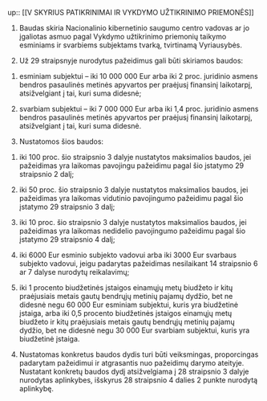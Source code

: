 up:: [[V SKYRIUS PATIKRINIMAI IR VYKDYMO UŽTIKRINIMO PRIEMONĖS]]

1. Baudas skiria Nacionalinio kibernetinio saugumo centro vadovas ar jo įgaliotas asmuo pagal Vykdymo užtikrinimo priemonių taikymo esminiams ir svarbiems subjektams tvarką, tvirtinamą Vyriausybės.

2. Už 29 straipsnyje nurodytus pažeidimus gali būti skiriamos baudos:

1) esminiam subjektui – iki 10 000 000 Eur arba iki 2 proc. juridinio asmens bendros pasaulinės metinės apyvartos per praėjusį finansinį laikotarpį, atsižvelgiant į tai, kuri suma didesnė;

2) svarbiam subjektui – iki 7 000 000 Eur arba iki 1,4 proc. juridinio asmens bendros pasaulinės metinės apyvartos per praėjusį finansinį laikotarpį, atsižvelgiant į tai, kuri suma didesnė.

3. Nustatomos šios baudos:

1) iki 100 proc. šio straipsnio 3 dalyje nustatytos maksimalios baudos, jei pažeidimas yra laikomas pavojingu pažeidimu pagal šio įstatymo 29 straipsnio 2 dalį;

2) iki 50 proc. šio straipsnio 3 dalyje nustatytos maksimalios baudos, jei pažeidimas yra laikomas vidutinio pavojingumo pažeidimu pagal šio įstatymo 29 straipsnio 3 dalį;

3) iki 10 proc. šio straipsnio 3 dalyje nustatytos maksimalios baudos, jei pažeidimas yra laikomas nedidelio pavojingumo pažeidimu pagal šio įstatymo 29 straipsnio 4 dalį;

4) iki 6000 Eur esminio subjekto vadovui arba iki 3000 Eur svarbaus subjekto vadovui, jeigu padarytas pažeidimas nesilaikant 14 straipsnio 6 ar 7 dalyse nurodytų reikalavimų;

5) iki 1 procento biudžetinės įstaigos einamųjų metų biudžeto ir kitų praėjusiais metais gautų bendrųjų metinių pajamų dydžio, bet ne didesnė negu 60 000 Eur esminiam subjektui, kuris yra biudžetinė įstaiga, arba iki 0,5 procento biudžetinės įstaigos einamųjų metų biudžeto ir kitų praėjusiais metais gautų bendrųjų metinių pajamų dydžio, bet ne didesnė negu 30 000 Eur svarbiam subjektui, kuris yra biudžetinė įstaiga.

4. Nustatomas konkretus baudos dydis turi būti veiksmingas, proporcingas padarytam pažeidimui ir atgrasantis nuo pažeidimų darymo ateityje. Nustatant konkretų baudos dydį atsižvelgiama į 28 straipsnio 3 dalyje nurodytas aplinkybes, išskyrus 28 straipsnio 4 dalies 2 punkte nurodytą aplinkybę.